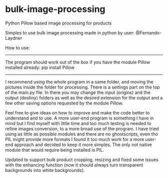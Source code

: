 # bulk-image-processing
Python Pillow based image processing for products

Simples to use bulk image processing made in python by user: @Fernando-Laydner 

How to use:
*******************************************************************************************************
The program should work out of the box if you have the module Pillow installed already: pip install Pillow
*******************************************************************************************************
I recommend using the whole program in a same folder, and moving the pictures inside the folder for processing. 
There is a settings part on the top of the main.py file. In there you may change the input (origins) and the output (destiny) folders as well as the desired extension for the output and a few other saving options requested by  the module Pillow.

Feel free to give ideas on how to improve and make the code better to understand and to use. 
A more user-end program is something I have in mind but I find myself with little time and too much testing is needed to refine images conversion, to a more broad use of the program. 
I have tried using as little as possible modules and there are no ghostscripts, even tho PIL might provide more formats I found it too much work for a more user-end approach and decided to keep it more simples. The only not native module that would require being installed is PIL.

Updated to support bulk product cropping, resizing and fixed some issues with the enhancing function (now it should always turn transparent backgrounds into white backgrounds).
